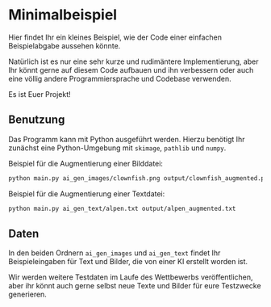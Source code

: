 # Minimalbeispiel

Hier findet Ihr ein kleines Beispiel, wie der Code einer einfachen Beispielabgabe aussehen könnte.

Natürlich ist es nur eine sehr kurze und rudimäntere Implementierung, aber Ihr könnt gerne auf diesem Code aufbauen und ihn verbessern oder auch eine völlig andere Programmiersprache und Codebase verwenden.

Es ist Euer Projekt!

## Benutzung

Das Programm kann mit Python ausgeführt werden. Hierzu benötigt Ihr zunächst eine Python-Umgebung mit `skimage`, `pathlib` und `numpy`.

Beispiel für die Augmentierung einer Bilddatei:

```bash
python main.py ai_gen_images/clownfish.png output/clownfish_augmented.png
```

Beispiel für die Augmentierung einer Textdatei:

```bash
python main.py ai_gen_text/alpen.txt output/alpen_augmented.txt
```

## Daten

In den beiden Ordnern `ai_gen_images` und `ai_gen_text` findet Ihr Beispieleingaben für Text und Bilder, die von einer KI erstellt worden ist.

Wir werden weitere Testdaten im Laufe des Wettbewerbs veröffentlichen, aber ihr könnt auch gerne selbst neue Texte und Bilder für eure Testzwecke generieren.
